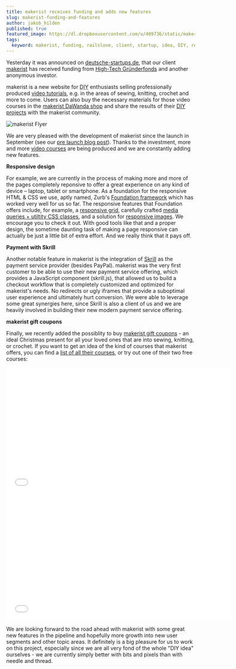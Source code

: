 ```yaml
---
title: makerist receives funding and adds new features
slug: makerist-funding-and-features
author: jakob_hilden
published: true
featured_image: https://dl.dropboxusercontent.com/u/409736/static/makerist_blog_index.png
tags:
  keyword: makerist, funding, railslove, client, startup, idea, DIY, responsive, skrill, payment
---
```


Yesterday it was announced on [deutsche-startups.de](http://www.deutsche-startups.de/2013/12/11/high-tech-gruenderfonds-makerist/), that our client [makerist](http://makerist.de) has received funding from [High-Tech Gründerfonds](http://www.high-tech-gruenderfonds.de/) and another anonymous investor.

makerist is a new website for <abbr title="Do it yourself">DIY</abbr> enthusiasts selling professionally produced [video tutorials](https://makerist.de/courses), e.g. in the areas of sewing, knitting, crochet and more to come. Users can also buy the necessary materials for those video courses in the [makerist DaWanda shop](http://de.dawanda.com/shop/makerist) and share the results of their [DIY projects](https://makerist.de/works) with the makerist community.

![makerist Flyer](https://dl.dropboxusercontent.com/u/409736/static/makerist_blog_flyer.png)

We are very pleased with the development of makerist since the launch in September (see our [pre launch blog post](http://railslove.com/blog/2013/09/03/makerist-launch)). Thanks to the investment, more and more [video courses](http://makerist.de/courses) are being produced and we are constantly adding new features.

**Responsive design**

For example, we are currently in the process of making more and more of the pages completely reponsive to offer a great experience on any kind of device – laptop, tablet or smartphone. As a foundation for the responsive HTML & CSS we use, aptly named, Zurb's [Foundation framework](http://foundation.zurb.com/) which has worked very well for us so far. The responsive features that Foundation offers include, for example, a [responsive grid](http://foundation.zurb.com/docs/components/grid.html), carefully crafted [media queries + utiltity CSS classes](http://foundation.zurb.com/docs/components/visibility.html), and a solution for [responsive images](http://foundation.zurb.com/docs/components/interchange.html). We encourage you to check it out. With good tools like that and a proper design, the sometime daunting task of making a page responsive can actually be just a little bit of extra effort. And we really think that it pays off.

**Payment with Skrill**

Another notable feature in makerist is the integration of [Skrill](https://www.skrill.com/) as the payment service provider (besides PayPal). makerist was the very first customer to be able to use their new payment service offering, which provides a JavaScript component (skrill.js), that allowed us to build a checkout workflow that is completely customized and optimized for makerist's needs. No redirects or ugly iframes that provide a suboptimal user experience and ultimately hurt conversion. We were able to leverage some great synergies here, since Skrill is also a client of us and we are heavily involved in building their new modern payment service offering.

**makerist gift coupons**

Finally, we recently added the possiblity to buy [makerist gift coupons](https://www.makerist.de/gift-coupons) - an ideal Christmas present for all your loved ones that are into sewing, knitting, or crochet. If you want to get an idea of the kind of courses that makerist offers, you can find a [list of all their courses](https://www.makerist.de/courses), or try out one of their two free courses:

<iframe src="//player.vimeo.com/video/73090664" width="600" height="337" frameborder="0" webkitallowfullscreen mozallowfullscreen allowfullscreen></iframe>

<iframe src="//player.vimeo.com/video/80060403" width="600" height="337" frameborder="0" webkitallowfullscreen mozallowfullscreen allowfullscreen></iframe>

We are looking forward to the road ahead with makerist with some great new features in the pipeline and hopefully more growth into new user segments and other topic areas.  It definitely is a big pleasure for us to work on this project, especially since we are all very fond of the whole "DIY idea" ourselves - we are currently simply better with bits and pixels than with needle and thread.
